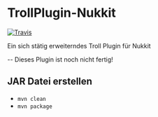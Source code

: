 # TrollPlugin-Nukkit
[![Travis](https://img.shields.io/travis/PreCoder/TrollPlugin-Nukkit.svg?style=flat)](https://travis-ci.org/PreCoder/TrollPlugin-Nukkit)

Ein sich stätig erweiterndes Troll Plugin für Nukkit

-- Dieses Plugin ist noch nicht fertig!



JAR Datei erstellen
-------------
- `mvn clean`
- `mvn package`
